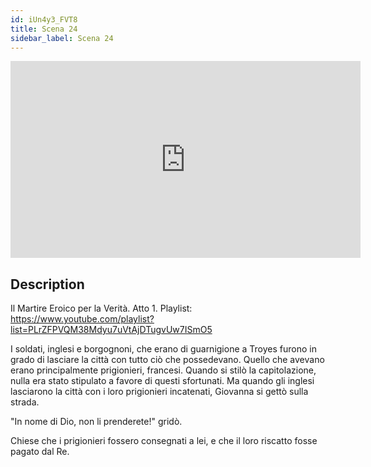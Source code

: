 ```yaml
---
id: iUn4y3_FVT8
title: Scena 24
sidebar_label: Scena 24
---
```


<iframe
  width="560"
  height="315"
  src="https://www.youtube.com/embed/iUn4y3_FVT8"
  title="YouTube video player"
  frameborder="0"
  allow="accelerometer; autoplay; clipboard-write; encrypted-media; gyroscope; picture-in-picture; web-share"
  referrerpolicy="strict-origin-when-cross-origin"
  allowfullscreen
></iframe>

## Description

Il Martire Eroico per la Verità. Atto 1. 
Playlist: https://www.youtube.com/playlist?list=PLrZFPVQM38Mdyu7uVtAjDTugvUw7ISmO5 

I soldati, inglesi e borgognoni, che erano di guarnigione a Troyes furono in grado di lasciare la città con tutto ciò che possedevano. Quello che avevano erano principalmente prigionieri, francesi. Quando si stilò la capitolazione, nulla era stato stipulato a favore di questi sfortunati. Ma quando gli inglesi lasciarono la città con i loro prigionieri incatenati, Giovanna si gettò sulla strada.

"In nome di Dio, non li prenderete!" gridò.

Chiese che i prigionieri fossero consegnati a lei, e che il loro riscatto fosse pagato dal Re.
